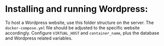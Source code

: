 # Installing and running Wordpress:
To host a Wordpress website, use this folder structure on the server. The `docker-compose.yml` file should be adjusted to the specific website accordingly. Configure `VIRTUAL_HOST` and `container_name`, plus the database and Wordpress related variables.